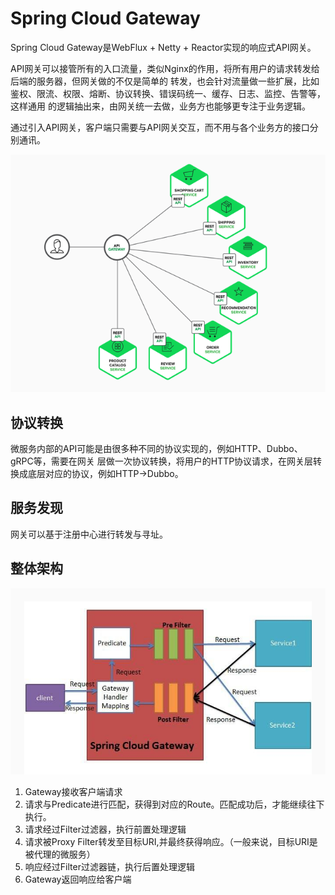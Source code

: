 # Spring Cloud Gateway
Spring Cloud Gateway是WebFlux + Netty + Reactor实现的响应式API网关。

API网关可以接管所有的入口流量，类似Nginx的作用，将所有用户的请求转发给后端的服务器，但网关做的不仅是简单的
转发，也会针对流量做一些扩展，比如鉴权、限流、权限、熔断、协议转换、错误码统一、缓存、日志、监控、告警等，这样通用
的逻辑抽出来，由网关统一去做，业务方也能够更专注于业务逻辑。

通过引入API网关，客户端只需要与API网关交互，而不用与各个业务方的接口分别通讯。

![img.png](./img/img.png)


## 协议转换
微服务内部的API可能是由很多种不同的协议实现的，例如HTTP、Dubbo、gRPC等，需要在网关
层做一次协议转换，将用户的HTTP协议请求，在网关层转换成底层对应的协议，例如HTTP->Dubbo。

## 服务发现
网关可以基于注册中心进行转发与寻址。

## 整体架构
![img.png](./img/img2.png)

1. Gateway接收客户端请求
2. 请求与Predicate进行匹配，获得到对应的Route。匹配成功后，才能继续往下执行。
3. 请求经过Filter过滤器，执行前置处理逻辑
4. 请求被Proxy Filter转发至目标URI,并最终获得响应。（一般来说，目标URI是被代理的微服务）
5. 响应经过Filter过滤器链，执行后置处理逻辑
6. Gateway返回响应给客户端
